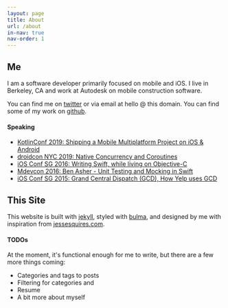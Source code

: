 ```yaml
---
layout: page
title: About
url: /about
in-nav: true
nav-order: 1
---
```


## Me

I am a software developer primarily focused on mobile and iOS. I live in Berkeley, CA and work at Autodesk on mobile construction software.

You can find me on [twitter](https://benasher44) or via email at hello @ this domain. You can find some of my work on [github](https://github.com/benasher4).

#### Speaking

- [KotlinConf 2019: Shipping a Mobile Multiplatform Project on iOS & Android](https://bit.ly/basher_kotlinconf_2019)
- [droidcon NYC 2019: Native Concurrency and Coroutines](https://bit.ly/basher_droidcon_2019)
- [iOS Conf SG 2016: Writing Swift, while living on Objective-C](https://bit.ly/basher_iosconfsg_2016)
- [Mdevcon 2016: Ben Asher - Unit Testing and Mocking in Swift](https://bit.ly/basher_mdevcon_2016_vid)
- [iOS Conf SG 2015: Grand Central Dispatch (GCD), How Yelp uses GCD](https://bit.ly/basher_iosconfsg_2015)

## This Site

This website is built with [jekyll](https://jekyllrb.com), styled with [bulma](https://bulma.io), and designed by me with inspiration from [jessesquires.com](https://jessesquires.com).

#### TODOs

At the moment, it's functional enough for me to write, but there are a few more things coming:

- Categories and tags to posts
- Filtering for categories and
- Resume
- A bit more about myself
